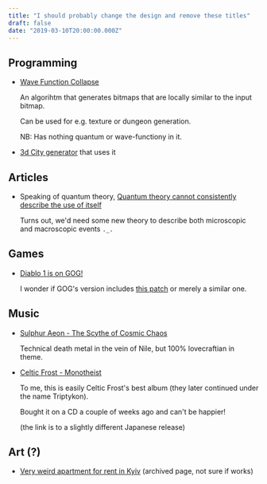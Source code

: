 ```yaml
---
title: "I should probably change the design and remove these titles"
draft: false
date: "2019-03-10T20:00:00.000Z"
---
```


## Programming

- [Wave Function Collapse](https://github.com/mxgmn/WaveFunctionCollapse)

  An algorihtm that generates bitmaps that are locally similar to the input bitmap.

  Can be used for e.g. texture or dungeon generation.

  NB: Has nothing quantum or wave-functiony in it.

- [3d City generator](https://marian42.itch.io/wfc) that uses it

## Articles

- Speaking of quantum theory, [Quantum theory cannot consistently describe the use of itself](https://www.nature.com/articles/s41467-018-05739-8)

  Turns out, we'd need some new theory to describe both microscopic and macroscopic events `._.`

## Games

- [Diablo 1 is on GOG!](https://www.gog.com/game/diablo)

  I wonder if GOG's version includes [this patch](http://www.strangebytes.com/index.php/projects/1-diablo-1-windows-7-vista-patch) or merely a similar one.

## Music

- [Sulphur Aeon - The Scythe of Cosmic Chaos](https://sulphuraeon-vanrecords.bandcamp.com/album/the-scythe-of-cosmic-chaos)

  Technical death metal in the vein of Nile, but 100% lovecraftian in theme.

- [Celtic Frost - Monotheist](https://www.amazon.com/Celtic-Frost-Monotheist-Japan-VICP-65115/dp/B009W67NB2/)

  To me, this is easily Celtic Frost's best album (they later continued under the name Triptykon).

  Bought it on a CD a couple of weeks ago and can't be happier!

  (the link is to a slightly different Japanese release)

## Art (?)

- [Very weird apartment for rent in Kyiv](http://archive.is/AP5yr) (archived page, not sure if works)
